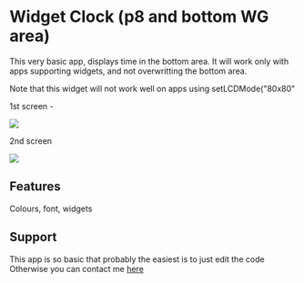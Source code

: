 # Widget Clock (p8 and bottom WG area)

This very basic app, displays time in the bottom area.
It will work only with apps supporting widgets, and not overwritting the bottom area.

Note that this widget will not work well on apps using setLCDMode("80x80"


1st screen - 

![](ss1_clockapp.png)

2nd screen 

![](ss2_contacts.png)



## Features

Colours, font, widgets



## Support

This app is so basic that probably the easiest is to just edit the code 
Otherwise you can contact me [here](https://github.com/dapgo)
